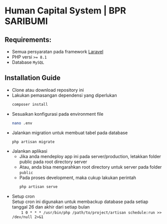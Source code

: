 # Human Capital System | BPR SARIBUMI

## Requirements:

-   Semua persyaratan pada framework [Laravel](https://laravel.com/docs/9.x/deployment#server-requirements)
-   PHP versi `>= 8.1`
-   Database `MySQL`

## Installation Guide

-   Clone atau download repository ini
-   Lakukan pemasangan dependensi yang diperlukan
    ```bash
    composer install
    ```
-   Sesuaikan konfigurasi pada environment file
    ```bash
    nano .env
    ```
-   Jalankan migration untuk membuat tabel pada database
    ```bash
    php artisan migrate
    ```
-   Jalankan aplikasi
    -   Jika anda mendeploy app ini pada server/production, letakkan folder public pada root directory server
    -   Atau, anda bisa mengarahkan root directory untuk server pada folder `public`
    -   Pada proses development, maka cukup lakukan perintah
        ```bash
        php artisan serve
        ```
-   Setup cron\
     Setup cron ini digunakan untuk membackup database pada setiap tanggal 26 dan akhir dari setiap bulan\
     `    1 0 * * * /usr/bin/php /path/to/project/artisan schedule:run >> /dev/null 2>&1`

